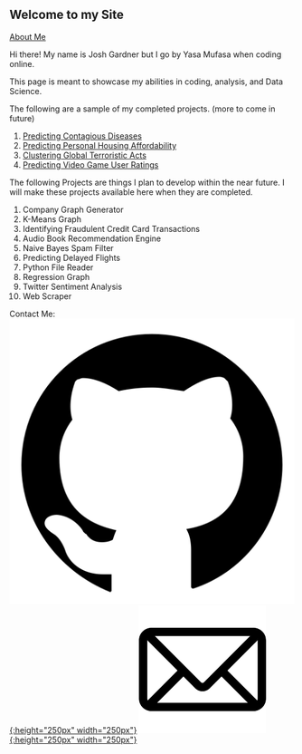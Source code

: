 ## Welcome to my Site

[About Me](https://yasa-mufasa.github.io/Yasa-Mufasa.github.io-About/)

Hi there! My name is Josh Gardner but I go by Yasa Mufasa when coding online.

This page is meant to showcase my abilities in coding, analysis, and Data Science.

The following are a sample of my completed projects. (more to come in future)

1. [Predicting Contagious Diseases](https://github.com/Yasa-Mufasa/Josh-Gardner.github.io/tree/master/Predicting%20Contagious%20Diseases)
2. [Predicting Personal Housing Affordability](https://github.com/Yasa-Mufasa/Josh-Gardner.github.io/tree/master/Predicting%20Personal%20Housing%20Affordability)
3. [Clustering Global Terroristic Acts](https://github.com/Yasa-Mufasa/Josh-Gardner.github.io/tree/master/Global%20Terrorism)
4. [Predicting Video Game User Ratings](https://github.com/Yasa-Mufasa/Josh-Gardner.github.io/tree/master/Predicting%20Video%20Game%20User%20Ratings)


The following Projects are things I plan to develop within the near future. I will make these projects available here when they are completed.

1. Company Graph Generator
2. K-Means Graph
3. Identifying Fraudulent Credit Card Transactions
4. Audio Book Recommendation Engine
5. Naive Bayes Spam Filter
6. Predicting Delayed Flights
7. Python File Reader
8. Regression Graph
9. Twitter Sentiment Analysis
10. Web Scraper


Contact Me:
[![GetHub](https://github.com/Yasa-Mufasa/Josh-Gardner.github.io/blob/master/images/github-icon.png){:height="250px" width="250px"}](https://github.com/Yasa-Mufasa)
[![Email](https://github.com/Yasa-Mufasa/Josh-Gardner.github.io/blob/master/images/Email-Icon.png){:height="250px" width="250px"}](mailto:yasamufasa@hotmail.com)
